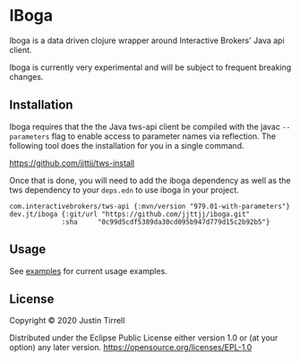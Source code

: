 # IBoga

Iboga is a data driven clojure wrapper around Interactive Brokers' Java api client.

Iboga is currently very experimental and will be subject to frequent breaking changes.


## Installation

Iboga requires that the the Java tws-api client be compiled with the javac `--parameters` flag to enable access to parameter names via reflection. The following tool does the installation for you in a single command.

https://github.com/jjttjj/tws-install


Once that is done, you will need to add the iboga dependency as well as the tws dependency to your `deps.edn` to use iboga in your project.

```
com.interactivebrokers/tws-api {:mvn/version "979.01-with-parameters"}
dev.jt/iboga {:git/url "https://github.com/jjttjj/iboga.git"
             :sha     "0c99d5cdf5389da30cd095b947d779d15c2b92b5"}
```

## Usage

See [examples](examples/examples1.clj) for current usage examples.

## License

Copyright © 2020 Justin Tirrell

Distributed under the Eclipse Public License either version 1.0 or (at your option) any later version. https://opensource.org/licenses/EPL-1.0
